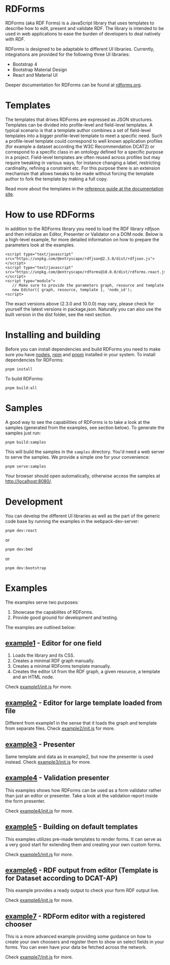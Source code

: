 # RDForms

RDForms (aka RDF Forms) is a JavaScript library that uses templates to describe how to edit, present and validate RDF. The library is intended to be used in web applications to ease the burden of developers to deal natively with RDF.

RDForms is designed to be adaptable to different UI libraries. Currently, integrations are provided for the following three UI libraries:

- Bootstrap 4
- Bootstrap Material Design
- React and Material UI

Deeper documentation for RDForms can be found at [rdforms.org](https://rdforms.org).

# Templates

The templates that drives RDForms are expressed as JSON structures. Templates can be divided into profile-level and field-level templates. A typical scenario is that a template author combines a set of field-level templates into a bigger profile-level template to meet a specific need. Such a profile-level template could correspond to well known application profiles (for example a dataset according the W3C Recommendation DCAT2) or correspond to a specific class in an ontology defined for a specific purpose in a project. Field-level templates are often reused across profiles but may require tweaking in various ways, for instance changing a label, restricting cardinality, refining a constraint etc. For this purpose there is an extension mechanism that allows tweaks to be made without forcing the template author to fork the template by making a full copy.

Read more about the templates in the [reference guide at the documentation site](https://rdforms.org/#!templateReference.md).

# How to use RDForms

In addition to the RDForms library you need to load the RDF library rdfjson and then initialize an Editor, Presenter or Validator on a DOM node. Below is a high-level example, for more detailed information on how to prepare the parameters look at the examples.

    <script type="text/javascript" src="https://unpkg.com/@entryscape/rdfjson@2.3.0/dist/rdfjson.js"></script>
    <script type="text/javascript" src="https://unpkg.com/@entryscape/rdforms@10.0.0/dist/rdforms.react.js"></script>
    <script type="module">
       // Make sure to provide the parameters graph, resource and template
       new Editor({ graph, resource, template }, 'node_id');
    <script>

The exact versions above (2.3.0 and 10.0.0) may vary, please check for yourself the latest versions in package.json. Naturally you can also use the built version in the dist folder, see the next section.

# Installing and building

Before you can install dependencies and build RDForms you need to make sure you have [nodejs](http://nodejs.org/), [npm](https://www.npmjs.org/) and [pnpm](https://pnpm.io/) installed in your system. To install dependencies for RDForms:

    pnpm install

To build RDForms:

    pnpm build:all

# Samples

A good way to see the capabilities of RDForms is to take a look at the samples (generated from the examples, see section below). To generate the samples just run:

    pnpm build:samples

This will build the samples in the `samples` directory. You'd need a web server to serve the samples. We provide a simple one for your convenience:

    pnpm serve:samples

Your browser should open automatically, otherwise access the samples at [http://localhost:8080/](http://localhost:8080/).

# Development

You can develop the different UI libraries as well as the part of the generic code base by running the examples in the webpack-dev-server:

```$js
pnpm dev:react
```

or

```$js
pnpm dev:bmd
```

or

```$js
pnpm dev:bootstrap
```

# Examples

The examples serve two purposes:

1. Showcase the capabilites of RDForms.
2. Provide good ground for development and testing.

The examples are outlined below:

## [example1](http://localhost:8080/samples/react/example1) - Editor for one field

1. Loads the library and its CSS.
2. Creates a minimal RDF graph manually.
3. Creates a minimal RDForms template manually.
4. Creates the editor UI from the RDF graph, a given resource, a template and an HTML node.

Check [example1/init.js](http://localhost:8080/samples/react/example1/init.js) for more.

## [example2](http://localhost:8080/samples/react/example2) - Editor for large template loaded from file

Different from example1 in the sense that it loads the graph and template from separate files.
Check [example2/init.js](http://localhost:8080/samples/react/example2/init.js) for more.

## [example3](http://localhost:8080/samples/react/example3) - Presenter

Same template and data as in example2, but now the presenter is used instead.
Check [example3/init.js](http://localhost:8080/samples/react/example3/init.js) for more.

## [example4](http://localhost:8080/samples/react/example4) - Validation presenter

This examples shows how RDForms can be used as a form validator rather than just an editor or presenter.
Take a look at the validation report inside the form presenter.

Check [example4/init.js](http://localhost:8080/samples/react/example4/init.js) for more.

## [example5](http://localhost:8080/samples/react/example5) - Building on default templates

This examples utilizes pre-made templates to render forms. It can serve as a very good start for extending them and creating your
own custom forms.

Check [example5/init.js](http://localhost:8080/samples/react/example5/init.js) for more.

## [example6](http://localhost:8080/samples/react/example6) - RDF output from editor (Template is for Dataset according to DCAT-AP)

This example provides a ready output to check your form RDF output live.

Check [example6/init.js](http://localhost:8080/samples/react/example6/init.js) for more.

## [example7](http://localhost:8080/samples/react/example7) - RDForm editor with a registered chooser

This is a more advanced example providing some guidance on how to create your own choosers and register them to show on
select fields in your forms. You can even have your data be fetched across the network.

Check [example7/init.js](http://localhost:8080/samples/rect/example7/init.js) for more.
